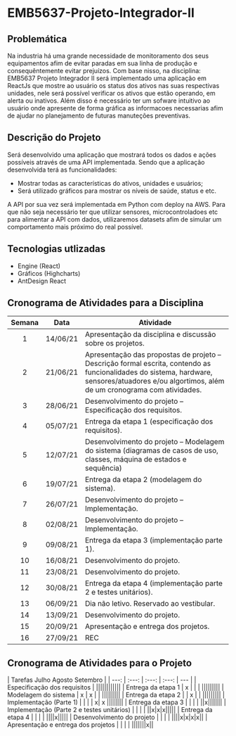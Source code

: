 # EMB5637-Projeto-Integrador-II

## Problemática
Na industria há uma grande necessidade de monitoramento dos seus equipamentos afim de evitar paradas em sua linha de produção e consequêntemente evitar prejuízos. Com base nisso, na disciplina:  EMB5637 Projeto Integrador II será implementado uma aplicação em ReactJs que mostre ao usuário os status dos ativos nas suas respectivas unidades, nele será possível verificar os ativos que estão operando, em alerta ou inativos. Além disso é necessário ter um sofware intuitivo ao usuário onde apresente de forma gráfica as informacoes necessarias afim de ajudar no planejamento de futuras manuteções preventivas.

## Descrição do Projeto
Será desenvolvido uma aplicação que mostrará todos os dados e ações possíveis através de uma API implementada. Sendo que a aplicação desenvolvida terá as funcionalidades:
- Mostrar todas as características do ativos, unidades e usuários;
- Será utilizado gráficos para mostrar os níveis de saúde, status e etc.

A API por sua vez será implementada em Python com deploy na AWS. Para que não seja necessário ter que utilizar sensores, microcontroladoes etc para alimentar a API com dados, utilizaremos datasets afim de simular um comportamento mais próximo do real possível.

##  Tecnologias utlizadas
- Engine (React)
- Gráficos (Highcharts)
- AntDesign React

## Cronograma de Atividades para a Disciplina

| Semana |  Data  | Atividade |
| :---: | ------------ | ------------ |
|  1  |  14/06/21  | Apresentação da disciplina e discussão sobre os projetos.  |
|  2  |  21/06/21 | Apresentação das propostas de projeto – Descrição formal escrita, contendo as funcionalidades do sistema, hardware, sensores/atuadores e/ou algortimos, além de um cronograma com atividades.  |
|  3  | 28/06/21  |  Desenvolvimento do projeto – Especificação dos requisitos. |
|  4  | 05/07/21  |  Entrega da etapa 1 (especificação dos requisitos). |
|  5  | 12/07/21  | Desenvolvimento do projeto – Modelagem do sistema (diagramas de casos de uso, classes, máquina de estados e sequência)  |
|  6  | 19/07/21  | Entrega da etapa 2 (modelagem do sistema).  |
|  7  | 26/07/21  | Desenvolvimento do projeto – Implementação.  |
|  8  | 02/08/21  | Desenvolvimento do projeto – Implementação.  |
|  9  | 09/08/21  | Entrega da etapa 3 (implementação parte 1).  |
|  10  | 16/08/21  | Desenvolvimento do projeto.  |
|  11  | 23/08/21  | Desenvolvimento do projeto.  |
|  12  | 30/08/21  | Entrega da etapa 4 (implementação parte 2 e testes unitários).  |
|  13  |  06/09/21 |  Dia não letivo. Reservado ao vestibular. |
|  14  | 13/09/21  | Desenvolvimento do projeto.  |
|  15  |  20/09/21 | Apresentação e entrega dos projetos.  |
|  16  | 27/09/21  | REC |

## Cronograma de Atividades para o Projeto

|  Tarefas   <td colspan="4">Julho</td>  <td colspan="4">Agosto</td>  <td colspan="4">Setembro</td>  |
| ---: | :---: | :---: | :---: | --- |
| Especificação dos requisitos |  ||||||||||||
|  Entrega da etapa 1 |  x  |   |   | |||||||||
|  Modelagem do sistema |  x  | x  |   | |||||||||
| Entrega da etapa 2  |    |  x |   | |||||||||
|  Implementação (Parte 1) |    |   |  | x| x ||||||||
| Entrega da etapa 3  |    |   |   | ||x|||||||
| Implementação (Parte 2 e testes unitários)  |    |   |   | ||x|x|x|||||
| Entrega da etapa 4 |    |   |   | ||||x|||||
| Desenvolvimento do projeto |    |   |   | ||||x|x|x|x||
| Apresentação e entrega dos projetos  |    |   |   | |||||||x||